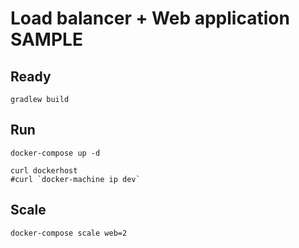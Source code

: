 # Load balancer + Web application SAMPLE

## Ready

```
gradlew build
```

## Run

```
docker-compose up -d
```

```
curl dockerhost
#curl `docker-machine ip dev`
```

## Scale

```
docker-compose scale web=2
```

